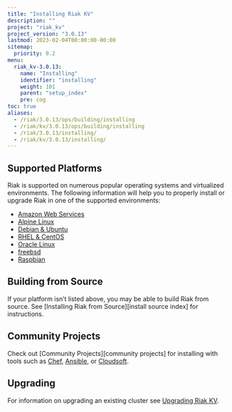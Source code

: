```yaml
---
title: "Installing Riak KV"
description: ""
project: "riak_kv"
project_version: "3.0.13"
lastmod: 2023-02-04T00:00:00-00:00
sitemap:
  priority: 0.2
menu:
  riak_kv-3.0.13:
    name: "Installing"
    identifier: "installing"
    weight: 101
    parent: "setup_index"
    pre: cog
toc: true
aliases:
  - /riak/3.0.13/ops/building/installing
  - /riak/kv/3.0.13/ops/building/installing
  - /riak/3.0.13/installing/
  - /riak/kv/3.0.13/installing/
---
```


[install aws]: {{<baseurl>}}riak/kv/3.0.13/setup/installing/amazon-web-services
[install alpine]: {{<baseurl>}}riak/kv/3.0.13/setup/installing/alpine-linux
[install debian & ubuntu]: {{<baseurl>}}riak/kv/3.0.13/setup/installing/debian-ubuntu
[install raspbian]: {{<baseurl>}}riak/kv/3.0.13/setup/installing/debian-ubuntu/#raspbian-bullseye
[install oracle linux]: {{<baseurl>}}riak/kv/3.0.13/setup/installing/oracle-linux
[install rhel & centos]: {{<baseurl>}}riak/kv/3.0.13/setup/installing/rhel-centos
[install freebsd]: {{<baseurl>}}riak/kv/3.0.13/setup/installing/freebsd
[upgrade index]: {{<baseurl>}}riak/kv/3.0.13/setup/upgrading

## Supported Platforms

Riak is supported on numerous popular operating systems and virtualized
environments. The following information will help you to
properly install or upgrade Riak in one of the supported environments:

  * [Amazon Web Services][install aws]
  * [Alpine Linux][install alpine]
  * [Debian & Ubuntu][install debian & ubuntu]
  * [RHEL & CentOS][install rhel & centos]
  * [Oracle Linux][install oracle linux]
  * [freebsd][install freebsd]
  * [Raspbian][install raspbian]

## Building from Source

If your platform isn’t listed above, you may be able to build Riak from source. See [Installing Riak from Source][install source index] for instructions.

## Community Projects

Check out [Community Projects][community projects] for installing with tools such as [Chef](https://www.chef.io/chef/), [Ansible](http://www.ansible.com/), or [Cloudsoft](http://www.cloudsoftcorp.com/).

## Upgrading

For information on upgrading an existing cluster see [Upgrading Riak KV][upgrade index].

